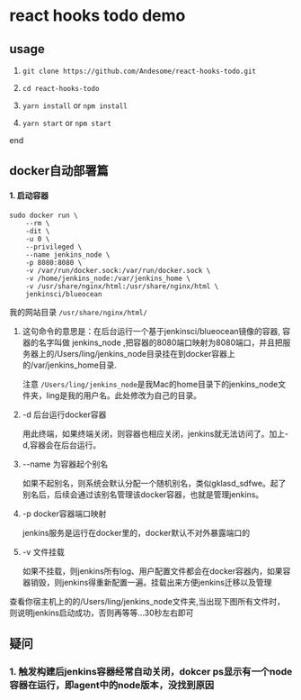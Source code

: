 # react hooks todo demo

## usage

1. `git clone https://github.com/Andesome/react-hooks-todo.git`

2. `cd react-hooks-todo`

3. `yarn install` or `npm install`

4. `yarn start` or `npm start`

end


## docker自动部署篇
#### 1. 启动容器
```
sudo docker run \
    --rm \
    -dit \
    -u 0 \
    --privileged \
    --name jenkins_node \
    -p 8080:8080 \
    -v /var/run/docker.sock:/var/run/docker.sock \
    -v /home/jenkins_node:/var/jenkins_home \
    -v /usr/share/nginx/html:/usr/share/nginx/html \
    jenkinsci/blueocean
```

我的网站目录
`/usr/share/nginx/html/`

1. 这句命令的意思是：在后台运行一个基于jenkinsci/blueocean镜像的容器, 容器的名字叫做 jenkins_node ,把容器的8080端口映射为8080端口，并且把服务器上的/Users/ling/jenkins_node目录挂在到docker容器上的/var/jenkins_home目录.

    注意 `/Users/ling/jenkins_node`是我Mac的home目录下的jenkins_node文件夹，ling是我的用户名。此处修改为自己的目录。

2. -d 后台运行docker容器

    用此终端，如果终端关闭，则容器也相应关闭，jenkins就无法访问了。加上-d,容器会在后台运行。

3. --name 为容器起个别名

    如果不起别名，则系统会默认分配一个随机别名，类似gklasd_sdfwe。起了别名后，后续会通过该别名管理该docker容器，也就是管理jenkins。

4. -p docker容器端口映射

    jenkins服务是运行在docker里的，docker默认不对外暴露端口的

5. -v 文件挂载

    如果不挂载，则jenkins所有log、用户配置文件都会在docker容器内，如果容器销毁，则jenkins得重新配置一遍。挂载出来方便jenkins迁移以及管理

查看你宿主机上的的/Users/ling/jenkins_node文件夹,当出现下图所有文件时，则说明jenkins启动成功，否则再等等...30秒左右即可

## 疑问

### 1. 触发构建后jenkins容器经常自动关闭，dokcer ps显示有一个node容器在运行，即agent中的node版本，没找到原因